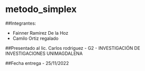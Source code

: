 # metodo_simplex

##Integrantes:

- Fainner Ramirez De la Hoz
- Camilo Ortiz regalado

##Presentado al lic. Carlos rodriguez - G2 - INVESTIGACIÓN DE INVESTIGACIONES UNIMAGDALENA

##Fecha entrega - 25/11/2022
